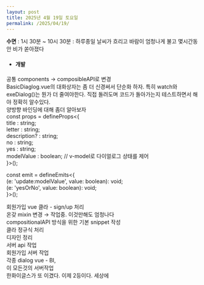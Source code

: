 ```yaml
---
layout: post
title: 2025년 4월 19일 토요일
permalink: /2025/04/19/
---
```

**수면** : 1시 30분 ~ 10시 30분 : 하루종일 날씨가 흐리고 바람이 엄청나게 불고 몇시간동안 비가 쏟아졌다
* #### 개발
공통 components → composibleAPI로 변경<br/>
BasicDiaglog.vue의 대화상자는 좀 더 신경써서 단순화 하자. 특히 watch와 exeDialog()는 뭔가 더 줄여야한다. 직접 돌려도며 코드가 돌아가는지 테스트하면서 해야 정확히 알수있다.<br/>
양방향 바인딩에 대해 좀더 알아보자<br/>
const props = defineProps<{<br/>
title        : string;<br/>
letter       : string;<br/>
description? : string;<br/>
no           : string;<br/>
yes          : string;<br/>
modelValue   : boolean; // v-model로 다이얼로그 상태를 제어<br/>
}>();


const emit = defineEmits<{<br/>
(e: 'update:modelValue', value: boolean): void;<br/>
(e: 'yesOrNo', value: boolean): void;<br/>
}>();

회원가입 vue 클라 - sign/up 처리<br/>
온갖 mixin 변경 → 작업중. 이것만해도 엄청나다<br/>
compositionalAPI 방식을 위한 기본 snippet 작성<br/>
클라 정규식 처리<br/>
디자인 정리<br/>
서버 api 작업<br/>
회원가입 서버 작업<br/>
각종 dialog vue - BI,<br/>
이 모든것의 서버작업<br/>
한화이글스가 또 이겼다. 이제 2등이다. 세상에